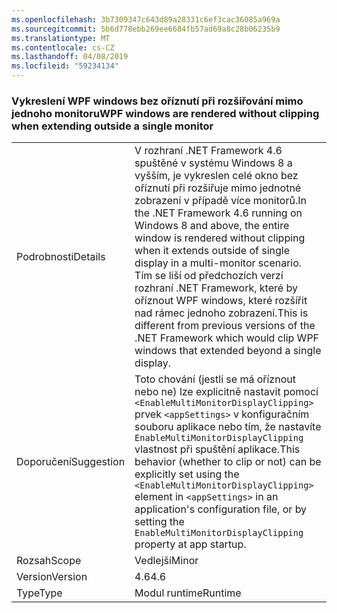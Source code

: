 ```yaml
---
ms.openlocfilehash: 3b7309347c643d89a28331c6ef3cac36085a969a
ms.sourcegitcommit: 5b6d778ebb269ee6684fb57ad69a8c28b06235b9
ms.translationtype: MT
ms.contentlocale: cs-CZ
ms.lasthandoff: 04/08/2019
ms.locfileid: "59234134"
---
```

### <a name="wpf-windows-are-rendered-without-clipping-when-extending-outside-a-single-monitor"></a><span data-ttu-id="d3fb2-101">Vykreslení WPF windows bez oříznutí při rozšiřování mimo jednoho monitoru</span><span class="sxs-lookup"><span data-stu-id="d3fb2-101">WPF windows are rendered without clipping when extending outside a single monitor</span></span>

|   |   |
|---|---|
|<span data-ttu-id="d3fb2-102">Podrobnosti</span><span class="sxs-lookup"><span data-stu-id="d3fb2-102">Details</span></span>|<span data-ttu-id="d3fb2-103">V rozhraní .NET Framework 4.6 spuštěné v systému Windows 8 a vyšším, je vykreslen celé okno bez oříznutí při rozšiřuje mimo jednotné zobrazení v případě více monitorů.</span><span class="sxs-lookup"><span data-stu-id="d3fb2-103">In the .NET Framework 4.6 running on Windows 8 and above, the entire window is rendered without clipping when it extends outside of single display in a multi-monitor scenario.</span></span> <span data-ttu-id="d3fb2-104">Tím se liší od předchozích verzí rozhraní .NET Framework, které by oříznout WPF windows, které rozšířit nad rámec jednoho zobrazení.</span><span class="sxs-lookup"><span data-stu-id="d3fb2-104">This is different from previous versions of the .NET Framework which would clip WPF windows that extended beyond a single display.</span></span>|
|<span data-ttu-id="d3fb2-105">Doporučení</span><span class="sxs-lookup"><span data-stu-id="d3fb2-105">Suggestion</span></span>|<span data-ttu-id="d3fb2-106">Toto chování (jestli se má oříznout nebo ne) lze explicitně nastavit pomocí <code>&lt;EnableMultiMonitorDisplayClipping&gt;</code> prvek <code>&lt;appSettings&gt;</code> v konfiguračním souboru aplikace nebo tím, že nastavíte <code>EnableMultiMonitorDisplayClipping</code> vlastnost při spuštění aplikace.</span><span class="sxs-lookup"><span data-stu-id="d3fb2-106">This behavior (whether to clip or not) can be explicitly set using the <code>&lt;EnableMultiMonitorDisplayClipping&gt;</code> element in <code>&lt;appSettings&gt;</code> in an application's configuration file, or by setting the <code>EnableMultiMonitorDisplayClipping</code> property at app startup.</span></span>|
|<span data-ttu-id="d3fb2-107">Rozsah</span><span class="sxs-lookup"><span data-stu-id="d3fb2-107">Scope</span></span>|<span data-ttu-id="d3fb2-108">Vedlejší</span><span class="sxs-lookup"><span data-stu-id="d3fb2-108">Minor</span></span>|
|<span data-ttu-id="d3fb2-109">Version</span><span class="sxs-lookup"><span data-stu-id="d3fb2-109">Version</span></span>|<span data-ttu-id="d3fb2-110">4.6</span><span class="sxs-lookup"><span data-stu-id="d3fb2-110">4.6</span></span>|
|<span data-ttu-id="d3fb2-111">Type</span><span class="sxs-lookup"><span data-stu-id="d3fb2-111">Type</span></span>|<span data-ttu-id="d3fb2-112">Modul runtime</span><span class="sxs-lookup"><span data-stu-id="d3fb2-112">Runtime</span></span>|
